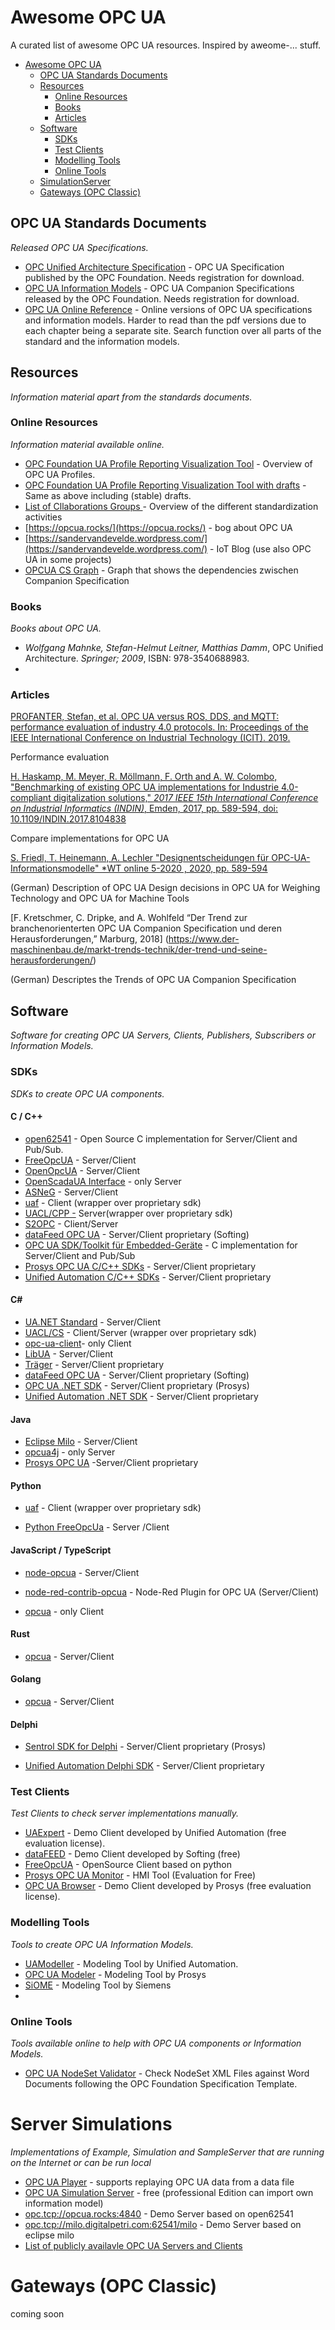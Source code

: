 # Awesome OPC UA
A curated list of awesome OPC UA resources. Inspired by aweome-... stuff.

- [Awesome OPC UA](#awesome-opcua)
    - [OPC UA Standards Documents](#opc-ua-standards-documents)
    - [Resources](#resources)
        - [Online Resources](#online-resources)
        - [Books](#books)
        - [Articles](#Articles)
    - [Software](#software)
        - [SDKs](#sdks)
        - [Test Clients](#test-clients)
        - [Modelling Tools](#modelling-tools)
        - [Online Tools](#online-tools)
    - [SimulationServer](#SimulationServer)
    - [Gateways  (OPC Classic)](#Gateways (OPC Classic))


## OPC UA Standards Documents
*Released OPC UA Specifications.*

* [OPC Unified Architecture Specification](https://opcfoundation.org/developer-tools/specifications-unified-architecture) - OPC UA Specification published by the OPC Foundation. Needs registration for download.
* [OPC UA Information Models](https://opcfoundation.org/developer-tools/specifications-opc-ua-information-models) - OPC UA Companion Specifications released by the OPC Foundation. Needs registration for download.
* [OPC UA Online Reference](https://reference.opcfoundation.org/v104/) - Online versions of OPC UA specifications and information models. Harder to read than the pdf versions due to each chapter being a separate site. Search function over all parts of the standard and the information models.

## Resources
*Information material apart from the standards documents.*

### Online Resources
*Information material available online.*

* [OPC Foundation UA Profile Reporting Visualization Tool](https://apps.opcfoundation.org/ProfileReporting/index.htm) - Overview of OPC UA Profiles.
* [OPC Foundation UA Profile Reporting Visualization Tool with drafts](https://apps.opcfoundation.org/ProfileReporting/index.htm?All=true) - Same as above including (stable) drafts.
* [List of Cllaborations Groups ](https://docs.google.com/spreadsheets/d/10SOpad6uu7JA5ZSpccVyqaqkyhYBiIXqNus28-1cJtU/edit#gid=1248333029) - Overview of the different standardization activities
* [https://opcua.rocks/](https://opcua.rocks/) - bog about OPC UA 
* [https://sandervandevelde.wordpress.com/](https://sandervandevelde.wordpress.com/) -  IoT Blog (use also OPC UA in some projects)
* [OPCUA CS Graph](https://iswunistuttgart.github.io/opcua-cs-graph/) - Graph that shows the dependencies zwischen Companion Specification 

### Books
*Books about OPC UA.*

* *Wolfgang Mahnke, Stefan-Helmut Leitner, Matthias Damm*, OPC Unified Architecture. *Springer; 2009*, ISBN: 978-3540688983. 
* 
### Articles
[PROFANTER, Stefan, et al. OPC UA versus ROS, DDS, and MQTT: performance evaluation of industry 4.0 protocols. In: Proceedings of the IEEE International Conference on Industrial Technology (ICIT). 2019.](https://mediatum.ub.tum.de/doc/1470362/file.pdf) 

Performance evaluation 

[H. Haskamp, M. Meyer, R. Möllmann, F. Orth and A. W. Colombo,  "Benchmarking of existing OPC UA implementations for Industrie  4.0-compliant digitalization solutions," *2017 IEEE 15th International Conference on Industrial Informatics (INDIN)*, Emden, 2017, pp. 589-594, doi: 10.1109/INDIN.2017.8104838](https://ieeexplore.ieee.org/abstract/document/8104838) 

Compare implementations for OPC UA

[S. Friedl, T. Heinemann, A. Lechler  "Designentscheidungen für OPC-UA-Informationsmodelle" *WT online 5-2020 , 2020, pp. 589-594](https://www.ingenieur.de/fachmedien/wt-werkstattstechnik/ausgaben-wt-werkstattstechnik-online/inhalte-der-online-ausgabe-5-2020/) 

(German) Description of OPC UA Design decisions in OPC UA for Weighing Technology and OPC UA for Machine Tools


[F. Kretschmer, C. Dripke, and A. Wohlfeld “Der Trend zur branchenorienterten OPC UA Companion Specification und deren Herausforderungen,” Marburg, 2018]  (https://www.der-maschinenbau.de/markt-trends-technik/der-trend-und-seine-herausforderungen/)

(German) Descriptes the Trends of OPC UA  Companion Specification 



## Software
*Software for creating OPC UA Servers, Clients, Publishers, Subscribers or Information Models.*

### SDKs

*SDKs to create OPC UA components.*

#### C / C++

* [open62541](https://open62541.org/) - Open Source C implementation for Server/Client and Pub/Sub.
* [FreeOpcUA](http://freeopcua.github.io/) - Server/Client
* [OpenOpcUA](http://www.openopcua.org/)  - Server/Client
* [OpenScadaUA Interface](http://oscada.org/websvn/filedetails.php?repname=OpenSCADA&path=%2Ftrunk%2FOpenSCADA%2Fsrc%2Fmoduls%2Fdaq%2FOPC_UA%2FlibOPC_UA%2FlibOPC_UA.h) - only Server
* [ASNeG](https://github.com/ASNeG/OpcUaStack)  - Server/Client
* [uaf](https://github.com/uaf/uaf)  - Client (wrapper over proprietary sdk)
* [UACL/CPP -](https://gitlab.com/falko.wiese/uacl_cpp) Server(wrapper over proprietary sdk)
* [S2OPC](https://gitlab.com/systerel/S2OPC) - Client/Server
* [dataFeed OPC UA](https://data-intelligence.softing.com/de/produkte/datafeed-opc-sdks/datafeed-opc-ua-c-server-client-sdk-for-windows/) - Server/Client proprietary (Softing)
* [OPC UA SDK/Toolkit für Embedded-Geräte](https://industrial.softing.com/de/produkte/opc-ua-and-opc-classic-sdks/uatoolkit-embedded.html) - C implementation for Server/Client and Pub/Sub	
* [Prosys OPC UA C/C++ SDKs](https://www.prosysopc.com/products/opc-ua-cplusplus-sdk/) - Server/Client proprietary 
* [Unified Automation C/C++ SDKs](https://www.unified-automation.com/products/sdk-overview/choose-sdk.html)  - Server/Client proprietary 

#### C#

- [UA.NET Standard](https://github.com/OPCFoundation/UA-.NETStandard) - Server/Client
- [UACL/CS](Client/Server (wrapper over proprietary sdk)) - Client/Server (wrapper over proprietary sdk)
- [opc-ua-client](https://github.com/convertersystems/opc-ua-client)-  only Client
- [LibUA](https://github.com/nauful/LibUA) - Server/Client
- [Träger](https://opcua.traeger.de/) - Server/Client proprietary
- [dataFeed OPC UA](https://data-intelligence.softing.com/de/produkte/datafeed-opc-sdks/datafeed-opc-ua-net-standard-sdks/) - Server/Client proprietary (Softing)
- [OPC UA .NET SDK](https://www.prosysopc.com/products/opc-ua-dotnet-sdk/) - Server/Client proprietary (Prosys)
- [Unified Automation .NET SDK](https://www.unified-automation.com/products/sdk-overview/choose-sdk.html)  - Server/Client proprietary 

#### Java

* [Eclipse Milo](https://github.com/eclipse/milo) - Server/Client
* [opcua4j](https://code.google.com/p/opcua4j/)  - only Server
* [Prosys OPC UA](https://www.prosysopc.com/products/opc-ua-java-sdk/) -Server/Client proprietary 

#### Python

- [uaf](https://github.com/uaf/uaf) - Client (wrapper over proprietary sdk)

- [Python FreeOpcUa](https://github.com/FreeOpcUa/python-opcua)  - Server /Client

#### JavaScript / TypeScript

- [node-opcua](http://node-opcua.github.io/) - Server/Client

- [node-red-contrib-opcua](https://flows.nodered.org/node/node-red-contrib-opcua) - Node-Red Plugin for OPC UA (Server/Client)

- [ opcua](https://github.com/HBM/opcua) - only Client

#### Rust

- [opcua](https://github.com/locka99/opcua) - Server/Client

#### Golang

- [opcua](https://github.com/gopcua/opcua) - Server/Client

#### Delphi

+ [Sentrol SDK for Delphi](https://www.prosysopc.com/products/opc-ua-sentrol-sdk/) - Server/Client proprietary (Prosys)

* [Unified Automation Delphi SDK](https://www.unified-automation.com/products/sdk-overview/choose-sdk.html)  - Server/Client proprietary 

### Test Clients
*Test Clients to check server implementations manually.*

* [UAExpert](https://www.unified-automation.com/products/development-tools/uaexpert.html) - Demo Client developed by Unified Automation (free evaluation license).
* [dataFEED](https://data-intelligence.softing.com/de/produkte/opc-software-plattform/opc-ua-demo-client/) - Demo Client developed by Softing (free)
* [FreeOpcUA](https://github.com/FreeOpcUa/opcua-client-gui) - OpenSource Client based on python
* [Prosys OPC UA Monitor](https://www.prosysopc.com/products/opc-ua-monitor/) - HMI Tool  (Evaluation for Free)
* [OPC UA Browser](https://www.prosysopc.com/products/opc-ua-browser/) - Demo Client developed by Prosys (free evaluation license).

### Modelling Tools
*Tools to create OPC UA Information Models.*

* [UAModeller](https://www.unified-automation.com/products/development-tools/uamodeler.html) - Modeling Tool by Unified Automation.
* [OPC UA Modeler](https://www.prosysopc.com/products/opc-ua-modeler/) - Modeling Tool by Prosys
* [SiOME](https://support.industry.siemens.com/cs/document/109755133/siemens-opc-ua-modeling-editor-%28siome%29-for-implementing-opc-ua-companion-specifications?dti=0&lc=en-WW) - Modeling Tool by Siemens
* 

### Online Tools
*Tools available online to help with OPC UA components or Information Models.*

* [OPC UA NodeSet Validator](https://apps.opcfoundation.org/NodeSetValidator/) - Check NodeSet XML Files against Word Documents following the OPC Foundation Specification Template.

# Server Simulations

*Implementations of Example, Simulation and SampleServer that are running on the Internet or can be run local*

- [OPC UA Player](https://github.com/MileBuurmeijer/OPCUA-Player) -  supports replaying OPC UA data from a data file
- [OPC UA Simulation Server](https://www.prosysopc.com/products/opc-ua-simulation-server/) - free (professional Edition can import own information model)
- [ opc.tcp://opcua.rocks:4840]( opc.tcp://opcua.rocks:4840) - Demo Server based on open62541                
- [opc.tcp://milo.digitalpetri.com:62541/milo](opc.tcp://milo.digitalpetri.com:62541/milo) - Demo Server based on eclipse milo                
- [List of publicly availavle OPC UA Servers and Clients](https://github.com/node-opcua/node-opcua/wiki/publicly-available-OPC-UA-Servers-and-Clients)

# Gateways (OPC Classic)
coming soon
